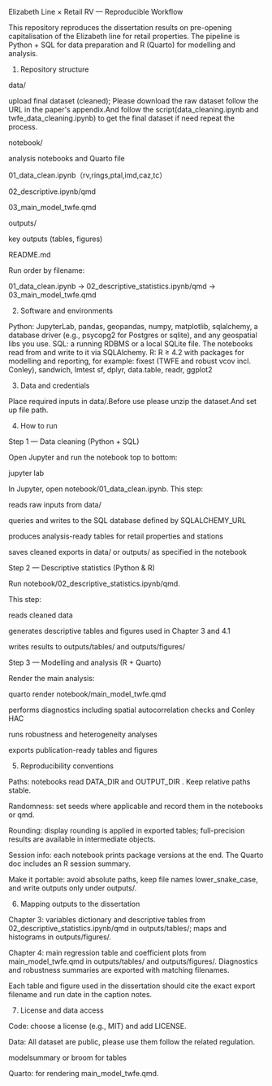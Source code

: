Elizabeth Line × Retail RV — Reproducible Workflow

This repository reproduces the dissertation results on pre-opening capitalisation of the Elizabeth line for retail properties. The pipeline is Python + SQL for data preparation and R (Quarto) for modelling and analysis.
1) Repository structure

data/                

upload final dataset (cleaned); Please download the raw dataset follow the URL in the paper's appendix.And follow the script(data_cleaning.ipynb and twfe_data_cleaning.ipynb) to get the final dataset if need repeat the process.

notebook/            

analysis notebooks and Quarto file

01_data_clean.ipynb（rv,rings,ptal,imd,caz,tc）

02_descriptive.ipynb/qmd

03_main_model_twfe.qmd

outputs/             

key outputs (tables, figures)

README.md

Run order by filename:

01_data_clean.ipynb → 02_descriptive_statistics.ipynb/qmd → 03_main_model_twfe.qmd

2) Software and environments

Python: JupyterLab, pandas, geopandas, numpy, matplotlib, sqlalchemy, a database driver (e.g., psycopg2 for Postgres or sqlite), and any geospatial libs you use.
SQL: a running RDBMS or a local SQLite file. The notebooks read from and write to it via SQLAlchemy.
R: R ≥ 4.2 with packages for modelling and reporting, for example:
fixest (TWFE and robust vcov incl. Conley), sandwich, lmtest
sf, dplyr, data.table, readr, ggplot2

3) Data and credentials

Place required inputs in data/.Before use please unzip the dataset.And set up file path.

4) How to run

Step 1 — Data cleaning (Python + SQL)

Open Jupyter and run the notebook top to bottom:

jupyter lab


In Jupyter, open notebook/01_data_clean.ipynb.
This step:

reads raw inputs from data/

queries and writes to the SQL database defined by SQLALCHEMY_URL

produces analysis-ready tables for retail properties and stations

saves cleaned exports in data/ or outputs/ as specified in the notebook


Step 2 — Descriptive statistics (Python & R)

Run notebook/02_descriptive_statistics.ipynb/qmd.

This step:

reads cleaned data

generates descriptive tables and figures used in Chapter 3 and 4.1

writes results to outputs/tables/ and outputs/figures/


Step 3 — Modelling and analysis (R + Quarto)

Render the main analysis:

quarto render notebook/main_model_twfe.qmd

performs diagnostics including spatial autocorrelation checks and Conley HAC

runs robustness and heterogeneity analyses

exports publication-ready tables and figures


5) Reproducibility conventions

Paths: notebooks read DATA_DIR and OUTPUT_DIR . Keep relative paths stable.

Randomness: set seeds where applicable and record them in the notebooks or qmd.

Rounding: display rounding is applied in exported tables; full-precision results are available in intermediate objects.

Session info: each notebook prints package versions at the end. The Quarto doc includes an R session summary.

Make it portable: avoid absolute paths, keep file names lower_snake_case, and write outputs only under outputs/.

6) Mapping outputs to the dissertation

Chapter 3: variables dictionary and descriptive tables from 02_descriptive_statistics.ipynb/qmd in outputs/tables/; maps and histograms in outputs/figures/.

Chapter 4: main regression table and coefficient plots from main_model_twfe.qmd in outputs/tables/ and outputs/figures/. Diagnostics and robustness summaries are exported with matching filenames.

Each table and figure used in the dissertation should cite the exact export filename and run date in the caption notes.


7) License and data access

Code: choose a license (e.g., MIT) and add LICENSE.

Data: All dataset are public, please use them follow the related regulation.



modelsummary or broom for tables

Quarto: for rendering main_model_twfe.qmd.
